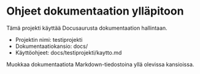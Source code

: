 # Ohjeet dokumentaation ylläpitoon

Tämä projekti käyttää Docusaurusta dokumentaation hallintaan.

- Projektin nimi: testiprojekti
- Dokumentaatiokansio: docs/
- Käyttöohjeet: docs/testiprojekti/kaytto.md

Muokkaa dokumentaatiota Markdown-tiedostoina yllä olevissa kansioissa.
